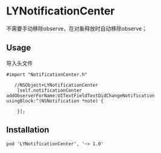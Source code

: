 # LYNotificationCenter

不需要手动移除observe，在对象释放时自动移除observe；

## Usage
导入头文件
```
#import "NotificationCenter.h"
```
```
   //NSObject+LYNotificationCenter
    [self.notificationCenter addObserverForName:UITextFieldTextDidChangeNotification usingBlock:^(NSNotification *note) {
        
    }];
```

## Installation
```
pod 'LYNotificationCenter', '~> 1.0'
```
